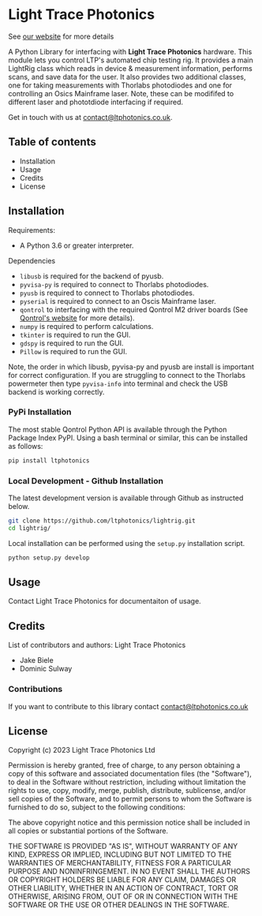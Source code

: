 # Light Trace Photonics

See [our website](https://www.ltphotonics.co.uk/) for more details

A Python Library for interfacing with **Light Trace Photonics** hardware. This module lets you control LTP's automated chip testing rig. It provides 
a main LightRig class which reads in device & measurement information, performs scans, and save data for the user. It also provides two additional classes, one for taking measurements with Thorlabs photodiodes and one for controlling an Osics Mainframe laser. Note, these can be modififed to different laser and phototdiode interfacing if required.

Get in touch with us at
contact@ltphotonics.co.uk.

## Table of contents
- Installation
- Usage
- Credits
- License


## Installation

Requirements:
- A Python 3.6 or greater interpreter.

Dependencies
- `libusb` is required for the backend of pyusb.
- `pyvisa-py` is required to connect to Thorlabs photodiodes.
- `pyusb` is required to connect to Thorlabs photodiodes.
- `pyserial` is required to connect to an Oscis Mainframe laser.
- `qontrol` to interfacing with the required Qontrol M2 driver boards (See [Qontrol's website](https://qontrol.co.uk/) for more details).
- `numpy` is required to perform calculations.
- `tkinter` is required to run the GUI.
- `gdspy` is required to run the GUI.
- `Pillow` is required to run the GUI.

Note, the order in which libusb, pyvisa-py and pyusb are install is important for correct configuration. If you are struggling to connect to the Thorlabs powermeter then type `pyvisa-info` into terminal and check the USB backend is working correctly.

### PyPi Installation

The most stable Qontrol Python API is available through the Python Package Index PyPI. Using a bash terminal or similar, this can be installed as follows:
```bash
pip install ltphotonics
```

### Local Development - Github Installation

The latest development version is available through Github as instructed below.

```bash
git clone https://github.com/ltphotonics/lightrig.git
cd lightrig/
```

Local installation can be performed using the `setup.py` installation script.

```bash
python setup.py develop
```

## Usage
Contact Light Trace Photonics for documentaiton of usage.

## Credits
List of contributors and authors:
Light Trace Photonics
- Jake Biele
- Dominic Sulway

### Contributions
If you want to contribute to this library contact contact@ltphotonics.co.uk

## License
Copyright (c) 2023 Light Trace Photonics Ltd

Permission is hereby granted, free of charge, to any person obtaining a copy
of this software and associated documentation files (the "Software"), to deal
in the Software without restriction, including without limitation the rights
to use, copy, modify, merge, publish, distribute, sublicense, and/or sell
copies of the Software, and to permit persons to whom the Software is
furnished to do so, subject to the following conditions:

The above copyright notice and this permission notice shall be included in all
copies or substantial portions of the Software.

THE SOFTWARE IS PROVIDED "AS IS", WITHOUT WARRANTY OF ANY KIND, EXPRESS OR
IMPLIED, INCLUDING BUT NOT LIMITED TO THE WARRANTIES OF MERCHANTABILITY,
FITNESS FOR A PARTICULAR PURPOSE AND NONINFRINGEMENT. IN NO EVENT SHALL THE
AUTHORS OR COPYRIGHT HOLDERS BE LIABLE FOR ANY CLAIM, DAMAGES OR OTHER
LIABILITY, WHETHER IN AN ACTION OF CONTRACT, TORT OR OTHERWISE, ARISING FROM,
OUT OF OR IN CONNECTION WITH THE SOFTWARE OR THE USE OR OTHER DEALINGS IN THE
SOFTWARE.


